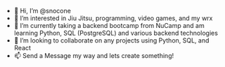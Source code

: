 - 👋 Hi, I’m @snocone
- 👀 I’m interested in Jiu Jitsu, programming, video games, and my wrx
- 🌱 I’m currently taking a backend bootcamp from NuCamp and am learning Python, SQL (PostgreSQL) and various backend technologies
- 💞️ I’m looking to collaborate on any projects using Python, SQL, and React
- 📫 Send a Message my way and lets create something!

<!---
snocone/snocone is a ✨ special ✨ repository because its `README.md` (this file) appears on your GitHub profile.
You can click the Preview link to take a look at your changes.
--->
